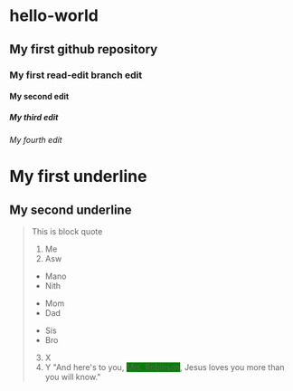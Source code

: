 # hello-world
## My first github repository  
### My first read-edit branch edit  
#### My second edit  
##### My third edit  
###### My fourth edit  
My first underline
==================  
My second underline  
-------------------

> This is block quote
>1. Me  
>2. Asw  
>* Mano  
>* Nith  
>+ Mom  
>+ Dad  
>- Sis  
>- Bro  
>3. X  
>5. Y
 "And here's to you, <span style="background-color:green">Mrs. Robinson</span>, Jesus loves you more than you will know."
